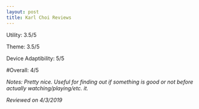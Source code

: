 ```yaml
---
layout: post
title: Karl Choi Reviews
---
```


Utility: 3.5/5

Theme: 3.5/5

Device Adaptibility: 5/5

#Overall: 4/5

*Notes: Pretty nice. Useful for finding out if something is good or not before actually watching/playing/etc. it.*

*Reviewed on 4/3/2019*

